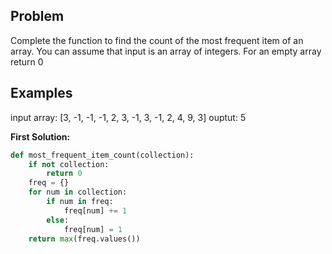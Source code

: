 ## Problem

Complete the function to find the count of the most frequent item of an array. You can assume that input is an array of integers. For an empty array return 0

## Examples

input array: [3, -1, -1, -1, 2, 3, -1, 3, -1, 2, 4, 9, 3]
ouptut: 5

**First Solution:**

```python
def most_frequent_item_count(collection):
    if not collection:
        return 0
    freq = {}
    for num in collection:
        if num in freq:
            freq[num] += 1
        else:
            freq[num] = 1
    return max(freq.values())
```
